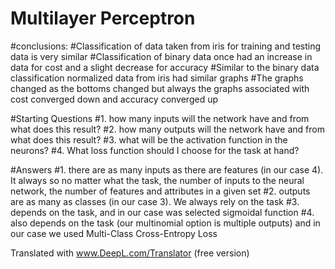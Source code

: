 # Multilayer Perceptron

#conclusions:
#Classification of data taken from iris for training and testing data is very similar
#Classification of binary data once had an increase in data for cost and a slight decrease for accuracy
#Similar to the binary data classification normalized data from iris had similar graphs
#The graphs changed as the bottoms changed but always the graphs associated with cost converged down and accuracy converged up

#Starting Questions
#1. how many inputs will the network have and from what does this result?
#2. how many outputs will the network have and from what does this result?
#3. what will be the activation function in the neurons?
#4. What loss function should I choose for the task at hand?

#Answers
#1. there are as many inputs as there are features (in our case 4). It always so no matter what the task, the number of inputs to the neural network, the number of features and attributes in a given set
#2. outputs are as many as classes (in our case 3). We always rely on the task
#3. depends on the task, and in our case was selected sigmoidal function
#4. also depends on the task (our multinomial option is multiple outputs) and in our case we used Multi-Class Cross-Entropy Loss

Translated with www.DeepL.com/Translator (free version)
